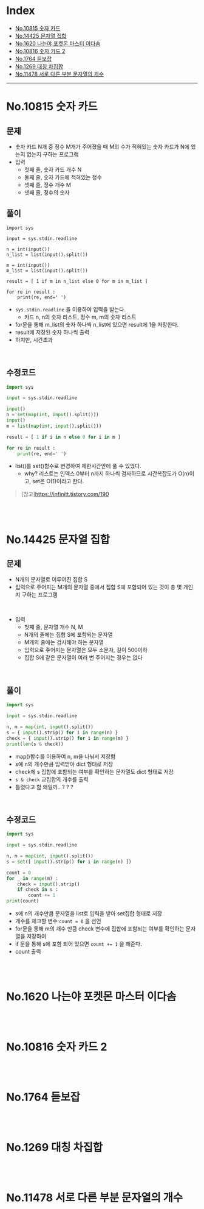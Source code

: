 # Index

- [No.10815 숫자 카드](#no10815-숫자-카드)
- [No.14425 문자열 집합](#no14425-문자열-집합)
- [No.1620 나는야 포켓몬 마스터 이다솜](#no1620-나는야-포켓몬-마스터-이다솜)
- [No.10816 숫자 카드 2](#no10816-숫자-카드-2)
- [No.1764 듣보잡](#no1764-듣보잡)
- [No.1269 대칭 차집합](#no1269-대칭-차집합)
- [No.11478 서로 다른 부분 문자열의 개수](#no11478-서로-다른-부분-문자열의-개수)

---

# No.10815 숫자 카드

## 문제
- 숫자 카드 N개 중 정수 M개가 주어졌을 때 M의 수가 적혀있는 숫자 카드가 N에 있는지 없는지 구하는 프로그램
- 입력 
    - 첫째 줄, 숫자 카드 개수 N
    - 둘째 줄, 숫자 카드에 적혀있는 정수
    - 셋째 줄, 정수 개수 M
    - 넷째 줄, 정수의 숫자 

## 풀이
```pyhton
import sys

input = sys.stdin.readline

n = int(input())
n_list = list(input().split())

m = int(input())
m_list = list(input().split())

result = [ 1 if m in n_list else 0 for m in m_list ]

for re in result :
    print(re, end=' ')
```
- `sys.stdin.readline` 을 이용하여 입력을 받는다.
    - 카드 n, n의 숫자 리스트, 정수 m, m의 숫자 리스트
- for문을 통해 m_list의 숫자 하나씩 n_list에 있으면 result에 1을 저장한다.
- result에 저장된 숫자 하나씩 출력
- 하지만, 시간초과

<br>

## 수정코드
```python
import sys

input = sys.stdin.readline

input()
n = set(map(int, input().split()))
input()
m = list(map(int, input().split()))

result = [ 1 if i in n else 0 for i in m ]

for re in result :
    print(re, end=' ')
```
- list()를 set()함수로 변경하여 제한시간안에 풀 수 있었다.
    - why?
        리스트는 인덱스 0부터 n까지 하나씩 검사하므로 시간복잡도가 O(n)이고, set은 O(1)이라고 한다.
> [참고]https://infinitt.tistory.com/190

<br>
<br>

# No.14425 문자열 집합

## 문제
- N개의 문자열로 이루어진 집합 S
- 입력으로 주어지는 M개의 문자열 중에서 집합 S에 포함되어 있는 것이 총 몇 개인지 구하는 프로그램

<br>

- 입력
    - 첫째 줄, 문자열 개수 N, M
    - N개의 줄에는 집합 S에 포함되는 문자열
    - M개의 줄에는 검사해야 하는 문자열
    - 입력으로 주어지는 문자열은 모두 소문자, 길이 500이하
    - 집합 S에 같은 문자열이 여러 번 주어지는 경우는 없다

<br>

## 풀이
```python
import sys

input = sys.stdin.readline

n, m = map(int, input().split())
s = { input().strip() for i in range(n) }
check = { input().strip() for i in range(m) }
print(len(s & check))
```
- map()함수를 이용하여 n, m을 나눠서 저장함
- s에 n의 개수만큼 입력받아 dict 형태로 저장
- check에 s 집합에 포함되는 여부를 확인하는 문자열도 dict 형태로 저장
- `s & check` 교집합의 개수를 출력
- 틀렸다고 함 왜일까.. ? ? ?

<br>

## 수정코드
```python
import sys

input = sys.stdin.readline

n, m = map(int, input().split())
s = set([ input().strip() for i in range(n) ])

count = 0
for _ in range(m) :
    check = input().strip()
    if check in s :
        count += 1
print(count)
```
- s에 n의 개수만큼 문자열을 list로 입력을 받아 set집합 형태로 저장
- 개수를 체크할 변수 `count = 0` 을 선언
- for문을 통해 m의 개수 만큼 check 변수에 집합에 포함되는 여부를 확인하는 문자열을 저장하여
- if 문을 통해 s에 포함 되어 있으면 `count += 1` 을 해준다.
- count 출력

<br>
<br>

# No.1620 나는야 포켓몬 마스터 이다솜

<br>
<br>

# No.10816 숫자 카드 2

<br>
<br>

# No.1764 듣보잡

<br>
<br>

# No.1269 대칭 차집합

<br>
<br>

# No.11478 서로 다른 부분 문자열의 개수

